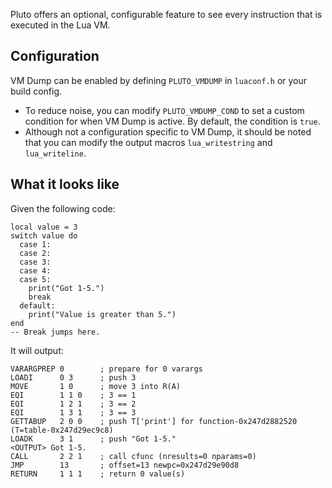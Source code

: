 Pluto offers an optional, configurable feature to see every instruction that is executed in the Lua VM.

## Configuration

VM Dump can be enabled by defining `PLUTO_VMDUMP` in `luaconf.h` or your build config.

- To reduce noise, you can modify `PLUTO_VMDUMP_COND` to set a custom condition for when VM Dump is active. By default, the condition is `true`.
- Although not a configuration specific to VM Dump, it should be noted that you can modify the output macros `lua_writestring` and `lua_writeline`.

## What it looks like

Given the following code:

```pluto showLineNumbers
local value = 3
switch value do
  case 1:
  case 2:
  case 3:
  case 4:
  case 5:
    print("Got 1-5.")
    break
  default:
    print("Value is greater than 5.")
end
-- Break jumps here.
```

It will output:

```
VARARGPREP 0        ; prepare for 0 varargs
LOADI      0 3      ; push 3
MOVE       1 0      ; move 3 into R(A)
EQI        1 1 0    ; 3 == 1
EQI        1 2 1    ; 3 == 2
EQI        1 3 1    ; 3 == 3
GETTABUP   2 0 0    ; push T['print'] for function-0x247d2882520 (T=table-0x247d29ec9c8)                                              
LOADK      3 1      ; push "Got 1-5."
<OUTPUT> Got 1-5.
CALL       2 2 1    ; call cfunc (nresults=0 nparams=0)                                                                                                              
JMP        13       ; offset=13 newpc=0x247d29e90d8
RETURN     1 1 1    ; return 0 value(s)
```